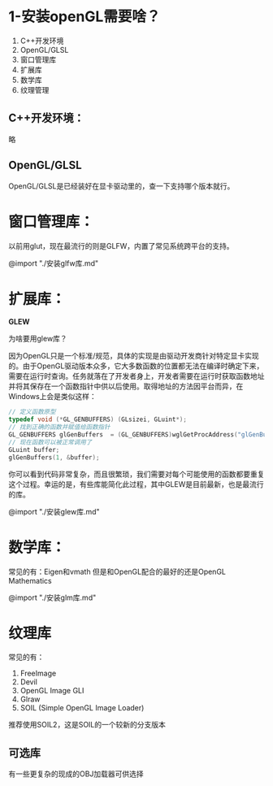# 1-安装openGL需要啥？

1. C++开发环境
2. OpenGL/GLSL
3. 窗口管理库
4. 扩展库
5. 数学库
6. 纹理管理

## C++开发环境：
略

## OpenGL/GLSL

OpenGL/GLSL是已经装好在显卡驱动里的，查一下支持哪个版本就行。

# 窗口管理库：
以前用glut，现在最流行的则是GLFW，内置了常见系统跨平台的支持。

@import "./安装glfw库.md"

# 扩展库：

**GLEW**

为啥要用glew库？

因为OpenGL只是一个标准/规范，具体的实现是由驱动开发商针对特定显卡实现的。由于OpenGL驱动版本众多，它大多数函数的位置都无法在编译时确定下来，需要在运行时查询。任务就落在了开发者身上，开发者需要在运行时获取函数地址并将其保存在一个函数指针中供以后使用。取得地址的方法因平台而异，在Windows上会是类似这样：

```cpp
// 定义函数原型
typedef void (*GL_GENBUFFERS) (GLsizei, GLuint*);
// 找到正确的函数并赋值给函数指针
GL_GENBUFFERS glGenBuffers  = (GL_GENBUFFERS)wglGetProcAddress("glGenBuffers");
// 现在函数可以被正常调用了
GLuint buffer;
glGenBuffers(1, &buffer);
```

你可以看到代码非常复杂，而且很繁琐，我们需要对每个可能使用的函数都要重复这个过程。幸运的是，有些库能简化此过程，其中GLEW是目前最新，也是最流行的库。

@import "./安装glew库.md"

# 数学库：

常见的有：Eigen和vmath
但是和OpenGL配合的最好的还是OpenGL Mathematics

@import "./安装glm库.md"

# 纹理库

常见的有：
1. FreeImage
2. Devil
3. OpenGL Image GLI
4. Glraw
5. SOIL (Simple OpenGL Image Loader)

推荐使用SOIL2，这是SOIL的一个较新的分支版本

## 可选库

有一些更复杂的现成的OBJ加载器可供选择